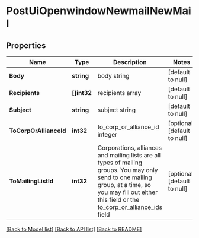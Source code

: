 # PostUiOpenwindowNewmailNewMail

## Properties
Name | Type | Description | Notes
------------ | ------------- | ------------- | -------------
**Body** | **string** | body string | [default to null]
**Recipients** | **[]int32** | recipients array | [default to null]
**Subject** | **string** | subject string | [default to null]
**ToCorpOrAllianceId** | **int32** | to_corp_or_alliance_id integer | [optional] [default to null]
**ToMailingListId** | **int32** | Corporations, alliances and mailing lists are all types of mailing groups. You may only send to one mailing group, at a time, so you may fill out either this field or the to_corp_or_alliance_ids field | [optional] [default to null]

[[Back to Model list]](../README.md#documentation-for-models) [[Back to API list]](../README.md#documentation-for-api-endpoints) [[Back to README]](../README.md)

